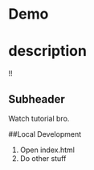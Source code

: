 # Demo
# description
!!

## Subheader
 Watch tutorial bro.
 
##Local Development

1. Open index.html  
2. Do other stuff